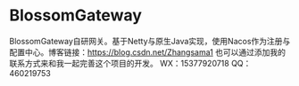 # BlossomGateway
BlossomGateway自研网关。基于Netty与原生Java实现，使用Nacos作为注册与配置中心。博客链接：https://blog.csdn.net/Zhangsama1
也可以通过添加我的联系方式来和我一起完善这个项目的开发。
WX：15377920718 QQ：460219753
